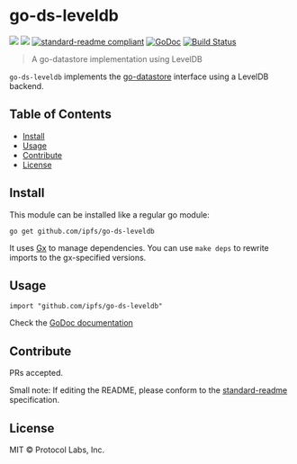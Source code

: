 # go-ds-leveldb

[![](https://img.shields.io/badge/made%20by-Protocol%20Labs-blue.svg?style=flat-square)](http://ipn.io)
[![](https://img.shields.io/badge/project-IPFS-blue.svg?style=flat-square)](http://ipfs.io/)
[![standard-readme compliant](https://img.shields.io/badge/standard--readme-OK-green.svg?style=flat-square)](https://github.com/RichardLitt/standard-readme)
[![GoDoc](https://godoc.org/github.com/ipfs/go-ds-leveldb?status.svg)](https://godoc.org/github.com/ipfs/go-ds-leveldb)
[![Build Status](https://travis-ci.org/ipfs/go-ds-leveldb.svg?branch=master)](https://travis-ci.org/ipfs/go-ds-leveldb)

> A go-datastore implementation using LevelDB

`go-ds-leveldb` implements the [go-datastore](https://github.com/ipfs/go-datastore) interface using a LevelDB backend.

## Table of Contents

- [Install](#install)
- [Usage](#usage)
- [Contribute](#contribute)
- [License](#license)

## Install

This module can be installed like a regular go module:

```
go get github.com/ipfs/go-ds-leveldb
```

It uses [Gx](https://github.com/whyrusleeping/gx) to manage dependencies. You can use `make deps` to rewrite imports to the gx-specified versions.

## Usage

```
import "github.com/ipfs/go-ds-leveldb"
```

Check the [GoDoc documentation](https://godoc.org/github.com/ipfs/go-ds-lebeldb)


## Contribute

PRs accepted.

Small note: If editing the README, please conform to the [standard-readme](https://github.com/RichardLitt/standard-readme) specification.

## License

MIT © Protocol Labs, Inc.
